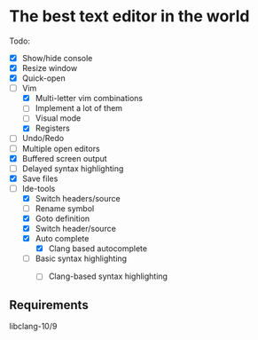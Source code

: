 The best text editor in the world
======================================

Todo:
- [x] Show/hide console
- [x] Resize window
- [x] Quick-open
- [ ] Vim
  - [x] Multi-letter vim combinations
  - [ ] Implement a lot of them
  - [ ] Visual mode
  - [x] Registers
- [ ] Undo/Redo
- [ ] Multiple open editors
- [x] Buffered screen output
- [ ] Delayed syntax highlighting
- [x] Save files
- [ ] Ide-tools
  - [x] Switch headers/source
  - [ ] Rename symbol
  - [x] Goto definition
  - [x] Switch header/source
  - [x] Auto complete
    - [x] Clang based autocomplete
  - [ ] Basic syntax highlighting
    - [ ] Clang-based syntax highlighting


Requirements
-------------------------------
  
libclang-10/9
